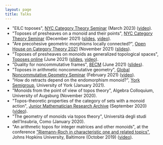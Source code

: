 ```yaml
---
layout: page
title: Talks
---
```


- "EILC toposes", [NYC Category Theory Seminar](http://www.sci.brooklyn.cuny.edu/~noson/Seminar/index.html) (March 2023) ([video](https://www.youtube.com/watch?v=Pu9mkSeax30)).
- "Toposes of presheaves on a monoid and their points", [NYC Category Theory Seminar](http://www.sci.brooklyn.cuny.edu/~noson/Seminar/index.html) (December 2021) ([slides](/nyccat2021-slides.pdf), [video](https://www.youtube.com/watch?v=5SCxP6kkR-w)).
- "Are precohesive geometric morphisms locally connected?", [Open House on Category Theory 2021](https://sites.google.com/view/catcat-2021-en/home) (November 2021) ([slides](/open-house-slides.pdf)).
- "Toposes of presheaves on monoids as generalized topological spaces", [Toposes online](https://aroundtoposes.com/toposesonline/) (June 2021) ([slides](/toposes-online-slides.pdf), [video](https://www.youtube.com/watch?v=1GI7HLX_ed0)).
- "Duality for noncommutative frames", [8ECM](https://www.8ecm.si/) (June 2021) ([slides](/8ecm-slides.pdf)).
- "Toposes in arithmetic noncommutative geometry", [Global Noncommutative Geometry Seminar](https://globalncgseminar.org/) (February 2021) ([video](https://globalncgseminar.org/talks/toposes-in-arithmetic-noncommutative-geometry/)).
- "How do retracts depend on the endomorphism monoid?", [York Semigroup](https://www-users.york.ac.uk/~varg1/yorksemigroup.htm), University of York (January 2021).
- "Monoids from the point of view of topos theory", Algebra Colloquium, University of Augsburg (November 2020).
- "Topos-theoretic properties of the category of sets with a monoid action", [Junior Mathematician Research Archive](https://sites.google.com/view/jmra) (September 2020) ([video](https://www.youtube.com/watch?v=6sC756ddfjU)).
- "The geometry of monoids via topos theory", Università degli studi dell'Insubria, Como (January 2020).
- "An arithmetic topos for integer matrices and other monoids", at the conference ["Riemann-Roch in characteristic one and related topics"](https://mathematics.jhu.edu/events/jami/jami-2019-2020/), Johns Hopkins University, Baltimore (October 2019) ([video](https://jh.hosted.panopto.com/Panopto/Pages/Viewer.aspx?id=dd6c7272-a393-4bb0-a4c9-aaea014a48da)).